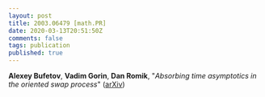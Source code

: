 ```yaml
---
layout: post
title: 2003.06479 [math.PR]
date: 2020-03-13T20:51:50Z
comments: false
tags: publication
published: true
---
```


<b>Alexey Bufetov</b>, <b>Vadim Gorin</b>, <b>Dan Romik</b>, "<i>Absorbing time asymptotics in the oriented swap process</i>" ([arXiv](http://arxiv.org/abs/2003.06479v1))
